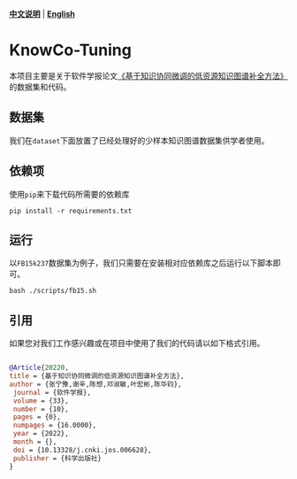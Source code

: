 [**中文说明**](https://github.com/zjunlp/PromptKG/tree/main/research/KnowCo-Tuning/README_CN.md) | [**English**](https://github.com/zjunlp/PromptKG/main/main/research/KnowCo-Tuning/README.md)

# KnowCo-Tuning

本项目主要是关于软件学报论文[《基于知识协同微调的低资源知识图谱补全方法》](http://jos.org.cn/jos/article/abstract/6628?st=search)的数据集和代码。

## 数据集

我们在`dataset`下面放置了已经处理好的少样本知识图谱数据集供学者使用。

## 依赖项
使用`pip`来下载代码所需要的依赖库

```shell
pip install -r requirements.txt
```

## 运行

以`FB15k237`数据集为例子，我们只需要在安装相对应依赖库之后运行以下脚本即可。
```shell
bash ./scripts/fb15.sh
```

## 引用
如果您对我们工作感兴趣或在项目中使用了我们的代码请以如下格式引用。

```bibtex

@Article{20220,
title = {基于知识协同微调的低资源知识图谱补全方法},
author = {张宁豫,谢辛,陈想,邓淑敏,叶宏彬,陈华钧},
 journal = {软件学报},
 volume = {33},
 number = {10},
 pages = {0},
 numpages = {16.0000},
 year = {2022},
 month = {},
 doi = {10.13328/j.cnki.jos.006628},
 publisher = {科学出版社}
}
```

